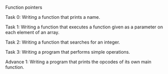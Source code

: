 Function pointers

Task 0: Writing a function that prints a name.

Task 1: Writing a function that executes a function given as a parameter on each element of an array.

Task 2: Writing a function that searches for an integer.

Task 3: Writing a program that performs simple operations.

Advance 1: Writing a program that prints the opcodes of its own main function.